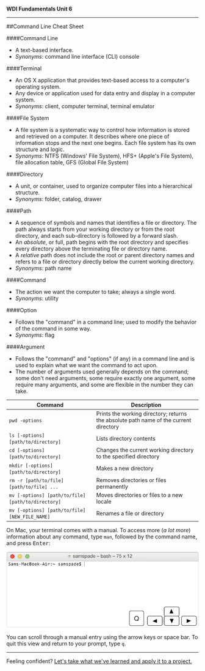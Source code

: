 **WDI Fundamentals Unit 6**

---

##Command Line Cheat Sheet

####Command Line
* A text-based interface.
* *Synonyms*: command line interface (CLI) console

####Terminal
* An OS X application that provides text-based access to a computer's operating system.
* Any device or application used for data entry and display in a computer system.
* *Synonyms*: client, computer terminal, terminal emulator

####File System
* A file system is a systematic way to control how information is stored and retrieved on a computer. It describes where one piece of information stops and the next one begins. Each file system has its own structure and logic.
* *Synonyms*: NTFS (Windows' File System), HFS+ (Apple's File System), file allocation table, GFS (Global File System)

####Directory
* A unit, or container, used to organize computer files into a hierarchical structure.
* *Synonyms*: folder, catalog, drawer

####Path
* A sequence of symbols and names that identifies a file or directory. The path always starts from your working directory or from the root directory, and each sub-directory is followed by a forward slash.
* An *absolute*, or full, path begins with the root directory and specifies every directory above the terminating file or directory name.
* A *relative* path does not include the root or parent directory names and refers to a file or directory directly below the current working directory.
* *Synonyms*: path name

####Command
* The action we want the computer to take; always a single word.
* *Synonyms*: utility

####Option
* Follows the "command" in a command line; used to modify the behavior of the command in some way.
* *Synonyms*: flag

####Argument
* Follows the "command" and "options" (if any) in a command line and is used to explain what we want the command to act upon.
* The number of arguments used generally depends on the command; some don't need arguments, some require exactly one argument, some require many arguments, and some are flexible in the number they can take.

Command | Description
---|---
`pwd -options` | Prints the working directory; returns the absolute path name of the current directory
`ls [-options] [path/to/directory]` | Lists directory contents
`cd [-options] [path/to/directory]` | Changes the current working directory to the specified directory
`mkdir [-options] [path/to/directory]` | Makes a new directory
`rm -r [path/to/file] [path/to/file] ... ` | Removes directories or files permanently
`mv [-options] [path/to/file] [path/to/directory]` | Moves directories or files to a new locale
`mv [-options] [path/to/file] [NEW_FILE_NAME]` | Renames a file or directory


On Mac, your terminal comes with a manual. To access more (*a lot more*) information about any command, type <code>man</code>, followed by the command name, and press <kbd>Enter</kbd>:

![manual](../assets/chapter1/terminal_man.gif)

You can scroll through a manual entry using the arrow keys or space bar. To quit this view and return to your prompt, type <code>q</code>.

---

Feeling confident? [Let's take what we've learned and apply it to a project.](15_assessment.md)
